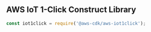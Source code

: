 ## AWS IoT 1-Click Construct Library

```ts
const iot1click = require('@aws-cdk/aws-iot1click');
```
